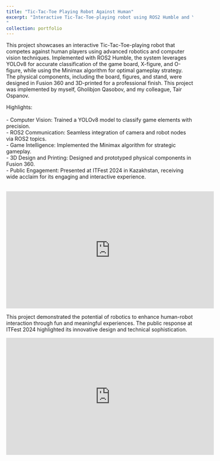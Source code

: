 ```yaml
---
title: "Tic-Tac-Toe Playing Robot Against Human"
excerpt: "Interactive Tic-Tac-Toe-playing robot using ROS2 Humble and YOLOv8 <br/> ![5215508693569891513](https://github.com/user-attachments/assets/57e92321-284a-4cd8-822f-ed913a69a04f)
"
collection: portfolio
---
```


This project showcases an interactive Tic-Tac-Toe-playing robot that competes against human players using advanced robotics and computer vision techniques. Implemented with ROS2 Humble, the system leverages YOLOv8 for accurate classification of the game board, X-figure, and O-figure, while using the Minimax algorithm for optimal gameplay strategy. The physical components, including the board, figures, and stand, were designed in Fusion 360 and 3D-printed for a professional finish. This project was implemented by myself, Gholibjon Qasobov, and my colleague, Tair Ospanov. 

Highlights: <br/><br/>
    - Computer Vision: Trained a YOLOv8 model to classify game elements with precision. <br/>
    - ROS2 Communication: Seamless integration of camera and robot nodes via ROS2 topics. <br/>
    - Game Intelligence: Implemented the Minimax algorithm for strategic gameplay. <br>
    - 3D Design and Printing: Designed and prototyped physical components in Fusion 360. <br/>
    - Public Engagement: Presented at ITFest 2024 in Kazakhstan, receiving wide acclaim for its engaging and interactive experience. <br/>

<br/>

<iframe width="560" height="315" src="https://www.youtube.com/embed/mDoMvSOFivs?si=0Zov4R_6OAe9bHxz" title="YouTube video player" frameborder="0" allow="accelerometer; autoplay; clipboard-write; encrypted-media; gyroscope; picture-in-picture; web-share" referrerpolicy="strict-origin-when-cross-origin" allowfullscreen></iframe>


<br/>

This project demonstrated the potential of robotics to enhance human-robot interaction through fun and meaningful experiences. The public response at ITFest 2024 highlighted its innovative design and technical sophistication. 
<br/>
<iframe width="560" height="315" src="https://www.youtube.com/embed/a_9AHTZ-aNk?si=jRGztw250jhHe6uk" title="YouTube video player" frameborder="0" allow="accelerometer; autoplay; clipboard-write; encrypted-media; gyroscope; picture-in-picture; web-share" referrerpolicy="strict-origin-when-cross-origin" allowfullscreen></iframe>

<br/>